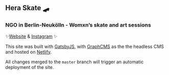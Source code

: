 ## Hera Skate 🛹

### NGO in Berlin-Neukölln - Womxn’s skate and art sessions

✨[Website](www.heraskate.com) & [Instagram](www.instagram.com/heraskate) ✨

This site was built with [GatsbyJS](https://www.gatsbyjs.org/), with [GraphCMS](https://graphcms.com/) as the the headless CMS and hosted on [Netlify](https://www.netlify.com/).

All changes merged to the `master` branch will trigger an automatic deployment of the site.
